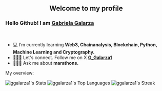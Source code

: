 <p align="center">
 <h2 align="center">Welcome to my profile</h2>
</p>

### Hello Github! I am [Gabriela Galarza](https://github.com/ggalarza1)

<div>
  
<br />
<p>

- 💻 I’m currently learning **Web3, Chainanalysis, Blockchain, Python, Machine Learning and Cryptography.**
- 👩🏻‍💻 Let's connect. Follow me on X **[G_Galarza1](https://x.com/G_Galarza1)**
- 🏃🏻‍♀️ Ask me about **marathons.**

</h4>
</div>


<div><p>My overview: </p></div>

![ggalarza1's Stats](https://github-readme-stats.vercel.app/api?username=ggalarza1&theme=tokyonight&show_icons=true&hide_border=false&count_private=true)
![ggalarza1's Top Languages](https://github-readme-stats.vercel.app/api/top-langs/?username=ggalarza1&theme=tokyonight&show_icons=true&hide_border=false&layout=compact)
![ggalarza1's Streak](https://github-readme-streak-stats.herokuapp.com/?user=ggalarza1&theme=tokyonight&hide_border=false)

<br />
